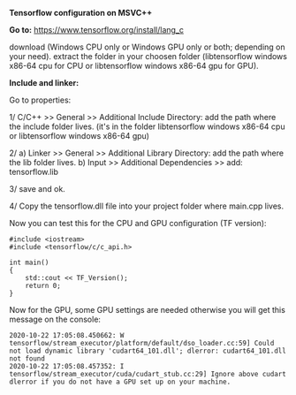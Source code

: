 **Tensorflow configuration on MSVC++**

**Go to:**
https://www.tensorflow.org/install/lang_c

download (Windows CPU only or Windows GPU only or both; depending on your need). extract the folder in your choosen folder (libtensorflow windows x86-64 cpu for CPU 
or libtensorflow windows x86-64 gpu for GPU).

**Include and linker:**

Go to properties:

1/ C/C++ >> General >> Additional Include Directory: add the path where the include folder lives. (it's in the folder libtensorflow windows x86-64 cpu 
or libtensorflow windows x86-64 gpu)

2/ a) Linker >> General >> Additional Library Directory: add the path where the lib folder lives.
   b) Input >> Additional Dependencies >> add: tensorflow.lib

3/ save and ok.

4/ Copy the tensorflow.dll file into your project folder where main.cpp lives.

Now you can test this for the CPU and GPU configuration (TF version):

```
#include <iostream>
#include <tensorflow/c/c_api.h>

int main()
{
	std::cout << TF_Version();
	return 0;
}
```

Now for the GPU, some GPU settings are needed otherwise you will get this message on the console:
```
2020-10-22 17:05:08.450662: W tensorflow/stream_executor/platform/default/dso_loader.cc:59] Could not load dynamic library 'cudart64_101.dll'; dlerror: cudart64_101.dll not found
2020-10-22 17:05:08.457352: I tensorflow/stream_executor/cuda/cudart_stub.cc:29] Ignore above cudart dlerror if you do not have a GPU set up on your machine.
```
